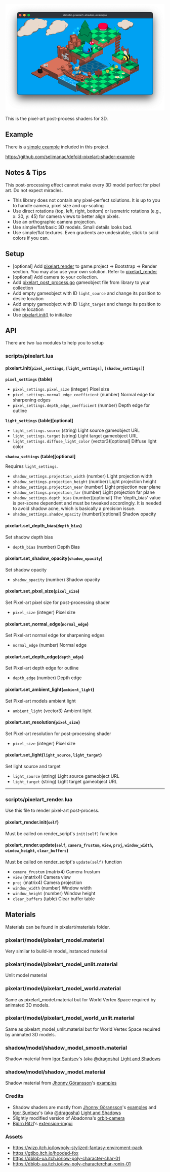 
![defold-pixel-art](/.github/example.png?raw=true)


This is the pixel-art post-process shaders for 3D. 

## Example

There is a [simple example](/example) included in this project. 

https://github.com/selimanac/defold-pixelart-shader-example


## Notes & Tips

This post-processing effect cannot make every 3D model perfect for pixel art. Do not expect miracles.

- This library does not contain any pixel-perfect solutions. It is up to you to handle camera, pixel size and up-scaling
- Use direct rotations (top, left, right, bottom) or isometric rotations (e.g., x: 30, y: 45) for camera views to better align pixels.
- Use an orthographic camera projection.
- Use simple/flat/basic 3D models. Small details looks bad.
- Use simple/flat textures. Even gradients are undesirable, stick to solid colors if you can.

## Setup

-  [optional] Add [pixelart.render](/pixelart/render/pixelart.render) to game.project -> Bootstrap -> Render section. You may also use your own solution.  Refer to [pixelart_render](#scriptspixelart_renderlua)
-  [optional] Add camera to your collection. 
- Add [pixelart_post_process.go](/pixelart/pixelart_post_process.go) gameobject file from library to your collection
- Add empty gameobject with ID `light_source` and change its position to desire location
- Add empty gameobject with ID `light_target` and change its position to desire location
- Use [pixelart.init()](#pixelartinitpixel_settings-light_settings-shadow_settings) to initialize 

## API

There are two lua modules to help you to setup

### scripts/pixelart.lua

#### pixelart.init(`pixel_settings`, `[light_settings]`, `[shadow_settings]`)

**`pixel_settings` (table)**

* `pixel_settings.pixel_size` (integer) Pixel size
* `pixel_settings.normal_edge_coefficient` (number) Normal edge for sharpening edges
* `pixel_settings.depth_edge_coefficient` (number) Depth edge for outline

**`light_settings` (table)[optional]**

* `light_settings.source` (string) Light source gameobject URL
* `light_settings.target` (string) Light target gameobject URL
* `light_settings.diffuse_light_color`  (vector3)[optional] Diffuse light color

**`shadow_settings` (table)[optional]**

Requires `light_settings`.

* `shadow_settings.projection_width` (number) Light projection width
* `shadow_settings.projection_height` (number) Light projection height
* `shadow_settings.projection_near` (number) Light projection near plane
* `shadow_settings.projection_far` (number) Light projection far plane
* `shadow_settings.depth_bias` (number)[optional] The 'depth_bias' value is per-scene dependent and must be tweaked accordingly. It is needed to avoid shadow acne, which is basically a  precision issue.
* `shadow_settings.shadow_opacity` (number)[optional]  Shadow opacity

#### pixelart.set_depth_bias(`depth_bias`)
Set shadow depth bias
* `depth_bias` (number) Depth Bias

#### pixelart.set_shadow_opacity(`shadow_opacity`)
Set shadow opacity
* `shadow_opacity` (number) Shadow opacity

#### pixelart.set_pixel_size(`pixel_size`)
Set Pixel-art pixel size for post-processing shader
* `pixel_size` (integer) Pixel size

#### pixelart.set_normal_edge(`normal_edge`)
Set Pixel-art normal edge for sharpening edges
* `normal_edge` (number) Normal edge

#### pixelart.set_depth_edge(`depth_edge`)
Set Pixel-art depth edge for outline
* `depth_edge` (number)  Depth edge

#### pixelart.set_ambient_light(`ambient_light`)
Set Pixel-art models ambient light
* `ambient_light` (vector3)  Ambient light


#### pixelart.set_resolution(`pixel_size`)
Set Pixel-art resolution for post-processing shader
* `pixel_size` (integer)  Pixel size


#### pixelart.set_light(`light_source`, `light_target`)
Set light source and target
* `light_source` (string)  Light source gameobject URL
* `light_target` (string)  Light target gameobject URL

---

### scripts/pixelart_render.lua

Use this file to render  pixel-art post-process.

#### pixelart_render.init(`self`)
Must be called on render_script's `init(self)` function

#### pixelart_render.update(`self`, `camera_frustum`, `view`, `proj`, `window_width`, `window_height`, `clear_buffers`)
Must be called on render_script's `update(self)` function

* `camera_frustum` (matrix4)  Camera frustum
* `view` (matrix4)  Camera view
* `proj` (matrix4)  Camera projection
* `window_width` (number)  Window width
* `window_height` (number)  Window height
* `clear_buffers` (table)  Clear buffer table

## Materials

Materials can be found in pixelart/materials folder.

### pixelart/model/pixelart_model.material
Very similar to build-in model_instanced material

### pixelart/model/pixelart_model_unlit.material
Unlit model material

### pixelart/model/pixelart_model_world.material
Same as pixelart_model.material but for World Vertex Space required by animated 3D models.

### pixelart/model/pixelart_model_world_unlit.material
Same as pixelart_model_unlit.material but for World Vertex Space required by animated 3D models.


### shadow/model/shadow_model_smooth.material
Shadow material from [Igor Suntsev](https://x.com/dragosha)'s (aka [@dragosha](https://x.com/dragosha)) [Light and Shadows](https://github.com/Dragosha/defold-light-and-shadows)

### shadow/model/shadow_model.material
Shadow material from [Jhonny Göransson](https://x.com/jhonnygoransson)'s [examples](https://github.com/Jhonnyg/my-public-defold-examples)


### Credits

- Shadow shaders are mostly from [Jhonny Göransson](https://x.com/jhonnygoransson)'s [examples](https://github.com/Jhonnyg/my-public-defold-examples) and [Igor Suntsev](https://x.com/dragosha)'s (aka [@dragosha](https://x.com/dragosha)) [Light and Shadows](https://github.com/Dragosha/defold-light-and-shadows)
- Slightly modified version of Abadonna's [orbit-camera](https://github.com/abadonna/defold-orbit-camera)
- [Björn Ritzl](https://x.com/bjornritzl)'s [extension-imgui](https://github.com/britzl/extension-imgui)

### Assets
- https://wizp.itch.io/lowpoly-stylized-fantasy-enviroment-pack
- https://gtibo.itch.io/hooded-fox
- https://dblob-ua.itch.io/low-poly-character-char-01
- https://dblob-ua.itch.io/low-poly-characterchar-ronin-01
 

